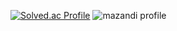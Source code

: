 [![Solved.ac Profile](http://mazassumnida.wtf/api/v2/generate_badge?boj=kyum1n)](https://solved.ac/kyum1n/)
![mazandi profile](http://mazandi.herokuapp.com/api?handle=kyum1n&theme=warm)
